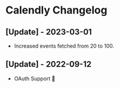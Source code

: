 # Calendly Changelog

## [Update] - 2023-03-01

- Increased events fetched from 20 to 100.

## [Update] - 2022-09-12

 - OAuth Support 🎉